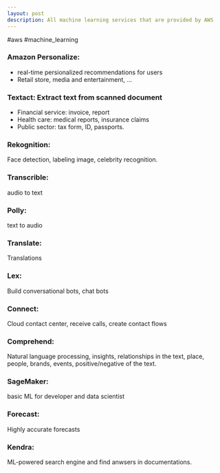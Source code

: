 ```yaml
---
layout: post
description: All machine learning services that are provided by AWS
---
```


#aws #machine_learning

### Amazon Personalize: 
- real-time persionalized recommendations for users
- Retail store, media and entertainment, ...

### Textact: Extract text from scanned document
- Financial service: invoice, report
- Health care: medical reports, insurance claims
- Public sector: tax form, ID, passports.

### Rekognition: 
Face detection, labeling image, celebrity recognition.
### Transcrible: 
audio to text
### Polly: 
text to audio
### Translate: 
Translations
### Lex: 
Build conversational bots, chat bots
### Connect: 
Cloud contact center, receive calls, create contact flows
### Comprehend: 
Natural language processing, insights, relationships in the text, place, people, brands, events, positive/negative of the text.
### SageMaker: 
basic ML for developer and data scientist
### Forecast: 
Highly accurate forecasts
### Kendra: 
ML-powered search engine and find anwsers in documentations.
